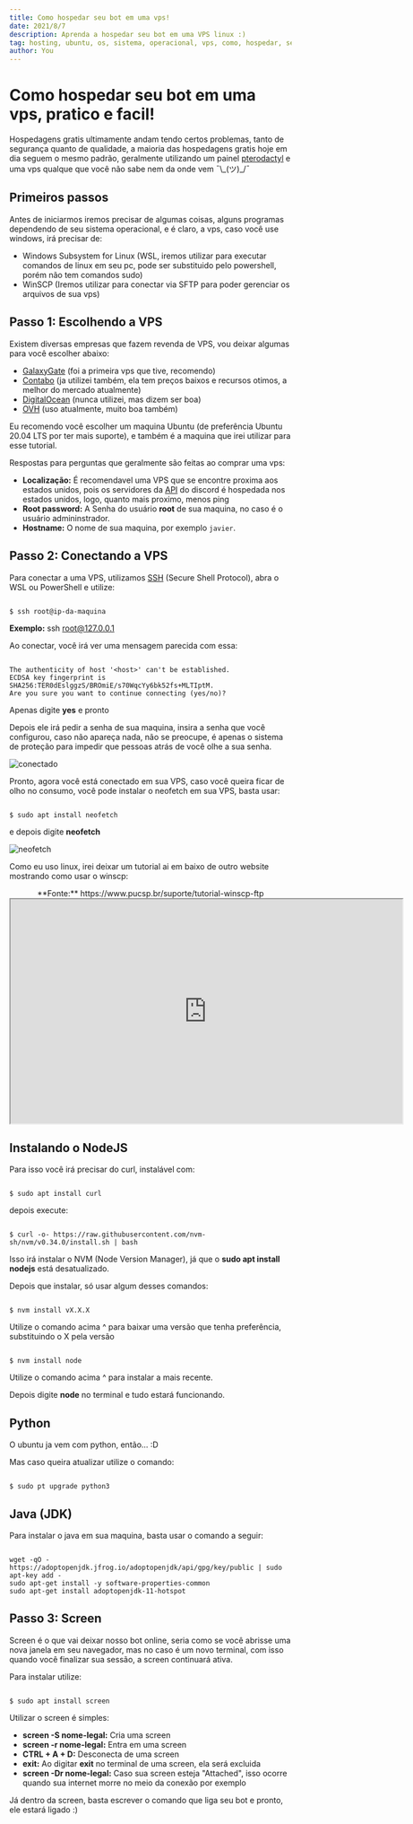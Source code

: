 ```yaml
---
title: Como hospedar seu bot em uma vps!
date: 2021/8/7
description: Aprenda a hospedar seu bot em uma VPS linux :)
tag: hosting, ubuntu, os, sistema, operacional, vps, como, hospedar, segurança, tutorial, hospedagem, gratis, 2021, como usar uma vps, como usar um vps, o que fazer com uma vps, o que é uma vps, vps como usar, vps, como hospedar bot, como hospedar bot discord, como hospedar bot na vps, como hospedar bot telegram, vps 2020, vps como configurar, vps como funciona, dev aprender bot, dev aprender bot discord, dev aprender bot instagram, dev aprender python, volohost
author: You
---
```

# Como hospedar seu bot em uma vps, pratico e facil!

Hospedagens gratis ultimamente andam tendo certos problemas, tanto de segurança quanto de qualidade, a maioria das hospedagens gratis hoje em dia seguem o mesmo padrão, geralmente utilizando um painel [pterodactyl](https://pterodactyl.io/) e uma vps qualque que você não sabe nem da onde vem ¯\\\_(ツ)\_/¯

## Primeiros passos

Antes de iniciarmos iremos precisar de algumas coisas, alguns programas dependendo de seu sistema operacional, e é claro, a vps, caso você use windows, irá precisar de:

- Windows Subsystem for Linux (WSL, iremos utilizar para executar comandos de linux em seu pc, pode ser substituido pelo powershell, porém não tem comandos sudo)
- WinSCP (Iremos utilizar para conectar via SFTP para poder gerenciar os arquivos de sua vps)

## Passo 1: Escolhendo a VPS

Existem diversas empresas que fazem revenda de VPS, vou deixar algumas para você escolher abaixo:

- [GalaxyGate](https://galaxygate.net/) (foi a primeira vps que tive, recomendo)
- [Contabo](https://contabo.com/en/) (ja utilizei também, ela tem preços baixos e recursos otimos, a melhor do mercado atualmente)
- [DigitalOcean](https://www.digitalocean.com/) (nunca utilizei, mas dizem ser boa)
- [OVH](https://www.ovhcloud.com/en/) (uso atualmente, muito boa também)

Eu recomendo você escolher um maquina Ubuntu (de preferência Ubuntu 20.04 LTS por ter mais suporte), e também é a maquina que irei utilizar para esse tutorial.

Respostas para perguntas que geralmente são feitas ao comprar uma vps:

- **Localização:** É recomendavel uma VPS que se encontre proxima aos estados unidos, pois os servidores da [API](https://pt.wikipedia.org/wiki/Interface_de_programa%C3%A7%C3%A3o_de_aplica%C3%A7%C3%B5es) do discord é hospedada nos estados unidos, logo, quanto mais proximo, menos ping
- **Root password:** A Senha do usuário **root** de sua maquina, no caso é o usuário admininstrador.
- **Hostname:** O nome de sua maquina, por exemplo `javier`.

## Passo 2: Conectando a VPS

Para conectar a uma VPS, utilizamos [SSH](https://en.wikipedia.org/wiki/Secure_Shell) (Secure Shell Protocol), abra o WSL ou PowerShell e utilize:

```

$ ssh root@ip-da-maquina
```

**Exemplo:** ssh root@127.0.0.1

Ao conectar, você irá ver uma mensagem parecida com essa:

```

The authenticity of host '<host>' can't be established.
ECDSA key fingerprint is    SHA256:TER0dEslggzS/BROmiE/s70WqcYy6bk52fs+MLTIptM.
Are you sure you want to continue connecting (yes/no)?
```

Apenas digite **yes** e pronto

Depois ele irá pedir a senha de sua maquina, insira a senha que você configurou, caso não apareça nada, não se preocupe, é apenas o sistema de proteção para impedir que pessoas atrás de você olhe a sua senha.

![conectado](/vps1.png)

Pronto, agora você está conectado em sua VPS, caso você queira ficar de olho no consumo, você pode instalar o neofetch em sua VPS, basta usar:

```

$ sudo apt install neofetch
```

e depois digite **neofetch**

![neofetch](/vps2.png)

Como eu uso linux, irei deixar um tutorial ai em baixo de outro website mostrando como usar o winscp:

<center>
**Fonte:** https://www.pucsp.br/suporte/tutorial-winscp-ftp
<iframe src="https://www.pucsp.br/suporte/tutorial-winscp-ftp" height="400" width="700"></iframe>
</center>

## Instalando o NodeJS

Para isso você irá precisar do curl, instalável com:

```

$ sudo apt install curl
```

depois execute:

```

$ curl -o- https://raw.githubusercontent.com/nvm-sh/nvm/v0.34.0/install.sh | bash
```

Isso irá instalar o NVM (Node Version Manager), já que o **sudo apt install nodejs** está desatualizado.

Depois que instalar, só usar algum desses comandos:

```

$ nvm install vX.X.X
```

Utilize o comando acima ^ para baixar uma versão que tenha preferência, substituindo o X pela versão

```

$ nvm install node
```

Utilize o comando acima ^ para instalar a mais recente.

Depois digite **node** no terminal e tudo estará funcionando.

## Python

O ubuntu ja vem com python, então... :D

Mas caso queira atualizar utilize o comando:

```

$ sudo pt upgrade python3
```

## Java (JDK)

Para instalar o java em sua maquina, basta usar o comando a seguir:

```

wget -qO - https://adoptopenjdk.jfrog.io/adoptopenjdk/api/gpg/key/public | sudo apt-key add -
sudo apt-get install -y software-properties-common
sudo apt-get install adoptopenjdk-11-hotspot
```

## Passo 3: Screen

Screen é o que vai deixar nosso bot online, seria como se você abrisse uma nova janela em seu navegador, mas no caso é um novo terminal, com isso quando você finalizar sua sessão, a screen continuará ativa.

Para instalar utilize:

```

$ sudo apt install screen
```

Utilizar o screen é simples:
- **screen -S nome-legal:** Cria uma screen
- **screen -r nome-legal:** Entra em uma screen
- **CTRL + A + D:** Desconecta de uma screen
- **exit:** Ao digitar **exit** no terminal de uma screen, ela será excluida
- **screen -Dr nome-legal:** Caso sua screen esteja "Attached", isso ocorre quando sua internet morre no meio da conexão por exemplo

Já dentro da screen, basta escrever o comando que liga seu bot e pronto, ele estará ligado :)